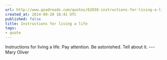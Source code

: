 ```yaml
---
url: http://www.goodreads.com/quotes/62038-instructions-for-living-a-life-pay-attention-be-astonished-tell
created_at: 2014-09-20 18:41 UTC
published: false
title: Instructions for living a life
tags:
- quote
---
```


Instructions for living a life. 
Pay attention. 
Be astonished. 
Tell about it.
---Mary Oliver
